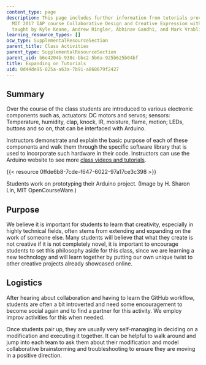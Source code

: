 ```yaml
---
content_type: page
description: This page includes further information from tutorials provided in the
  MIT 2017 IAP course Collaborative Design and Creative Expression with Arduino Microcontroller,
  taught by Kyle Keane, Andrew Ringler, Abhinav Gandhi, and Mark Vrablic.
learning_resource_types: []
ocw_type: SupplementalResourceSection
parent_title: Class Activities
parent_type: SupplementalResourceSection
parent_uid: b6e4204b-938c-bbc2-5b6a-925b625b04bf
title: Expanding on Tutorials
uid: 0d44de95-825a-a63a-7b91-a868679f2427
---
```


Summary
-------

Over the course of the class students are introduced to various electronic components such as, actuators: DC motors and servos; sensors: Temperature, humidity, clap, knock, IR, moisture, flame, motion; LEDs, buttons and so on, that can be interfaced with Arduino.

Instructors demonstrate and explain the basic purpose of each of these components and walk them through the specific software library that is used to incorporate such hardware in their code. Instructors can use the Arduino website to see more [class videos and tutorials](https://www.arduino.cc/en/Tutorial/HomePage).

{{< resource 0ffde6b8-7cde-f647-6022-97a17ce3c398 >}}  

Students work on prototyping their Arduino project. (Image by H. Sharon Lin, MIT OpenCourseWare.)

Purpose
-------

We believe it is important for students to learn that creativity, especially in highly technical fields, often stems from extending and expanding on the work of someone else. Many students will believe that what they create is not creative if it is not completely novel, it is important to encourage students to set this philosophy aside for this class, since we are learning a new technology and will learn together by putting our own unique twist to other creative projects already showcased online.

Logistics
---------

After hearing about collaboration and having to learn the GitHub workflow, students are often a bit introverted and need some encouragement to become social again and to find a partner for this activity. We employ improv activities for this when needed.

Once students pair up, they are usually very self-managing in deciding on a modification and executing it together. It can be helpful to walk around and jump into each team to ask them about their modification and model collaborative brainstorming and troubleshooting to ensure they are moving in a positive direction.